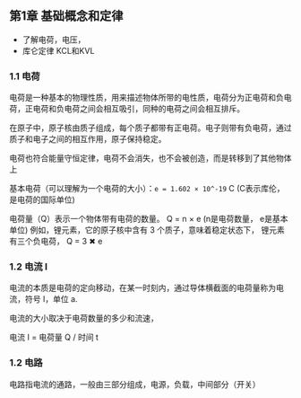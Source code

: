 ## 第1章 基础概念和定律

- 了解电荷，电压，
- 库仑定律 KCL和KVL

### 1.1 电荷 

电荷是一种基本的物理性质，用来描述物体所带的电性质，电荷分为正电荷和负电荷，正电荷和负电荷之间会相互吸引，同种的电荷之间会相互排斥。

在原子中，原子核由质子组成，每个质子都带有正电荷。电子则带有负电荷，通过质子和电子之间的相互作用，原子保持稳定。

电荷也符合能量守恒定律，电荷不会消失，也不会被创造，而是转移到了其他物体上

基本电荷（可以理解为一个电荷的大小）：`e = 1.602 × 10^-19` C   (C表示库伦，是电荷的国际单位)

电荷量（Q）表示一个物体带有电荷的数量。  Q = n ×  e (n是电荷数量， e是基本单位)  例如，锂元素，它的原子核中含有 3 个质子，意味着稳定状态下， 锂元素有三个负电荷， Q = 3 ✖ e



### 1.2 电流 I

电流的本质是电荷的定向移动，在某一时刻内，通过导体横截面的电荷量称为电流，符号 I，单位 a.

电流的大小取决于电荷数量的多少和流速， 



电流 I = 电荷量 Q / 时间 t




### 1.2 电路

电路指电流的通路，一般由三部分组成，电源，负载，中间部分（开关）

